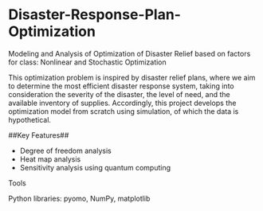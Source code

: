 # Disaster-Response-Plan-Optimization
Modeling and Analysis of Optimization of Disaster Relief based on factors for class: Nonlinear and Stochastic Optimization

This optimization problem is inspired by disaster relief plans, where we aim to determine the most efficient disaster response system, taking into consideration the severity of the disaster, the level of need, and the available inventory of supplies. Accordingly, this project develops the optimization model from scratch using simulation, of which the data is hypothetical.

##Key Features##
- Degree of freedom analysis
- Heat map analysis
- Sensitivity analysis using quantum computing

Tools

Python libraries: pyomo, NumPy, matplotlib

